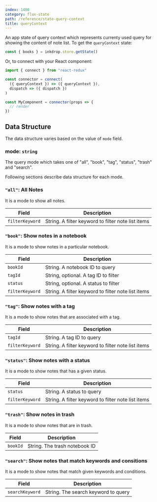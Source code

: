 ```yaml
---
index: 1400
category: flux-state
path: /reference/state-query-context
title: queryContext
---
```


An app state of query context which represents currenty used query for showing the content of note list.
To get the `queryContext` state:

```js
const { books } = inkdrop.store.getState()
```

Or, to connect with your React component:

```js
import { connect } from "react-redux"

const connector = connect(
  ({ queryContext }) => ({ queryContext }),
  dispatch => ({ dispatch })
)

const MyComponent = connector(props => {
  // render
})
```

## Data Structure

The data structure varies based on the value of `mode` field.

### mode: `string`

The query mode which takes one of "all", "book", "tag", "status", "trash" and "search".

Following sections describe data structure for each mode.

### `"all"`: All Notes

It is a mode to show all notes.

| Field           | Description                                        |
| --------------- | -------------------------------------------------- |
| `filterKeyword` | String. A filter keyword to filter note list items |

### `"book"`: Show notes in a notebook

It is a mode to show notes in a particular notebook.

| Field           | Description                                        |
| --------------- | -------------------------------------------------- |
| `bookId`        | String. A notebook ID to query                     |
| `tagId`         | String, optional. A tag ID to filter               |
| `status`        | String, optional. A status to filter               |
| `filterKeyword` | String. A filter keyword to filter note list items |

### `"tag"`: Show notes with a tag

It is a mode to show notes that are associated with a tag.

| Field           | Description                                        |
| --------------- | -------------------------------------------------- |
| `tagId`         | String. A tag ID to query                          |
| `filterKeyword` | String. A filter keyword to filter note list items |

### `"status"`: Show notes with a status

It is a mode to show notes that has a given status.

| Field           | Description                                        |
| --------------- | -------------------------------------------------- |
| `status`        | String. A status to query                          |
| `filterKeyword` | String. A filter keyword to filter note list items |

### `"trash"`: Show notes in trash

It is a mode to show notes that are in trash.

| Field    | Description                   |
| -------- | ----------------------------- |
| `bookId` | String. The trash notebook ID |

### `"search"`: Show notes that match keywords and consitions

It is a mode to show notes that match given keywords and conditions.

| Field           | Description                         |
| --------------- | ----------------------------------- |
| `searchKeyword` | String. The search keyword to query |
